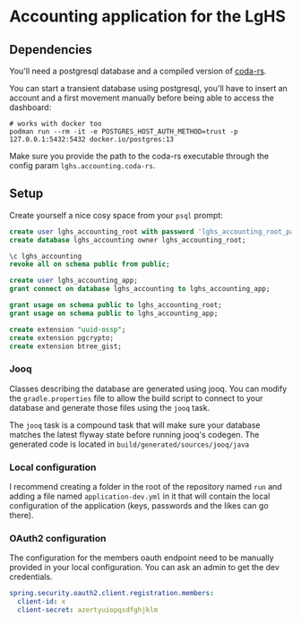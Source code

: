 # Accounting application for the LgHS

## Dependencies

You'll need a postgresql database and a compiled version of [coda-rs](https://github.com/bendem/coda-rs/tree/develop).

You can start a transient database using postgresql, you'll have to insert an account and a first movement manually
before being able to access the dashboard:
```shell
# works with docker too
podman run --rm -it -e POSTGRES_HOST_AUTH_METHOD=trust -p 127.0.0.1:5432:5432 docker.io/postgres:13
```

Make sure you provide the path to the coda-rs executable through the config param `lghs.accounting.coda-rs`.

## Setup

Create yourself a nice cosy space from your `psql` prompt:

```sql
create user lghs_accounting_root with password 'lghs_accounting_root_password'; -- change it really
create database lghs_accounting owner lghs_accounting_root;

\c lghs_accounting
revoke all on schema public from public;

create user lghs_accounting_app;
grant connect on database lghs_accounting to lghs_accounting_app;

grant usage on schema public to lghs_accounting_root;
grant usage on schema public to lghs_accounting_app;

create extension "uuid-ossp";
create extension pgcrypto;
create extension btree_gist;
```


### Jooq

Classes describing the database are generated using jooq. You can modify the `gradle.properties` file to allow 
the build script to connect to your database and generate those files using the `jooq` task.

The `jooq` task is a compound task that will make sure your database matches the latest flyway state before running
jooq's codegen. The generated code is located in `build/generated/sources/jooq/java`


### Local configuration

I recommend creating a folder in the root of the repository named `run` and adding a file named `application-dev.yml`
in it that will contain the local configuration of the application (keys, passwords and the likes can go there).


### OAuth2 configuration

The configuration for the members oauth endpoint need to be manually provided in your local configuration. You can ask
an admin to get the dev credentials.

```yaml
spring.security.oauth2.client.registration.members:
  client-id: x
  client-secret: azertyuiopqsdfghjklm
```
